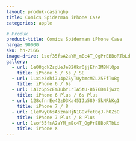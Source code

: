 ```yaml
---
layout: produk-casinghp
title: Comics Spiderman iPhone Case
categories: apple

# Produk
product-title: Comics Spiderman iPhone Case
harga: 90000
sku: hn-2166
image-drive: 1sof35fsA2aYM_mEc4T_OgPrEBBoRTbLd
gallery:
  - url: 1e08gdkZsgUeJeB20krOjjEfnIM8MlQpz
    title: iPhone 5 / 5s / SE
  - url: 1Lxie3ohi7u4pZ5yTUybmcMZL25FfTuBg
    title: iPhone 6 / 6s
  - url: 1AIzGpScEmJubYLrIA5tU-Bb76Dmijwzq
    title: iPhone 6 Plus / 6s Plus
  - url: 128cfnrEe42zD3Ka45IJp589-5kNRbKg1
    title: iPhone 7 / 8
  - url: 1leVwyG6sA5znaHjN1GOxfet0qJ-hOZsO
    title: iPhone 7 Plus / 8 Plus
  - url: 1sof35fsA2aYM_mEc4T_OgPrEBBoRTbLd
    title: iPhone X
---
```

